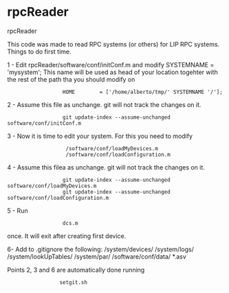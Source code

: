 # rpcReader
rpcReader

This code was made to read RPC systems (or others) for LIP RPC systems. Things to do first time.

1 - Edit rpcReader/software/conf/initConf.m and modify SYSTEMNAME = 'mysystem'; This name will be used as head of your location togehter with the rest of the path tha you should modify on  
                     
                      HOME        = ['/home/alberto/tmp/' SYSTEMNAME '/'];

2 - Assume this file as unchange. git will not track the changes on it. 
                      
                      git update-index --assume-unchanged software/conf/initConf.m

3 - Now it is time to edit your system. For this you need to modify 

                       /software/conf/loadMyDevices.m     
                       /software/conf/loadConfiguration.m


4 - Assume this filea as unchange. git will not track the changes on it. 
                      
                      git update-index --assume-unchanged software/conf/loadMyDevices.m
                      git update-index --assume-unchanged software/conf/loadConfiguration.m
                      

5 - Run 

                      dcs.m 
                
once. It will exit after creating first device.

6- Add to .gitignore the following: /system/devices/ /system/logs/ /system/lookUpTables/ /system/par/ /software/conf/data/ *.asv  

Points 2, 3 and 6 are automatically done running 

                     setgit.sh
